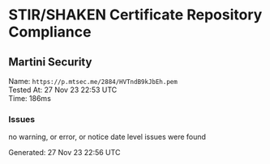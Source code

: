 # STIR/SHAKEN Certificate Repository Compliance

## Martini Security

Name: `https://p.mtsec.me/2884/HVTndB9kJbEh.pem`\
Tested At: 27 Nov 23 22:53 UTC\
Time: 186ms

### Issues

no warning, or error, or notice date level issues were found

Generated: 27 Nov 23 22:56 UTC